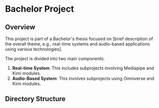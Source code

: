 # Bachelor Project

## Overview
This project is part of a Bachelor's thesis focused on [brief description of the overall theme, e.g., real-time systems and audio-based applications using various technologies].

The project is divided into two main components:
1. **Real-time System**: This includes subprojects involving Mediapipe and Kimi modules.
2. **Audio-Based System**: This involves subprojects using Omniverse and Kimi modules.

## Directory Structure
